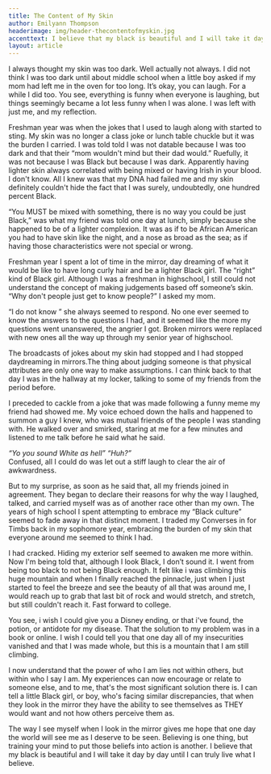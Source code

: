 ```yaml
---
title: The Content of My Skin
author: Emilyann Thompson
headerimage: img/header-thecontentofmyskin.jpg
accenttext: I believe that my black is beautiful and I will take it day by day until I can truly live what I believe.
layout: article
---
```

I always thought my skin was too dark. Well actually not always. I did not think I was  too dark until about middle school when a little boy asked if my mom had left me in the oven for too long. It’s okay, you can laugh. For a while I did too. You see, everything is funny when everyone is laughing, but things seemingly became a lot less funny when I was alone.  I was left with just me, and my reflection.

 Freshman year was when the jokes that I used to laugh along with started to sting. My skin was no longer a class joke or lunch table chuckle but it was the burden I carried. I was told told I was not datable because I was too dark and that their “mom wouldn't mind but their dad would.” Ruefully, it was not because I was Black but because I was dark. Apparently having lighter skin always correlated with being mixed  or having Irish in your blood. I don't know. All I knew was that my DNA had failed me and my skin definitely couldn't hide the fact that I was surely, undoubtedly, one hundred percent Black.

 “You MUST be mixed with something, there is no way you could be just Black,” was what my friend was told one day at lunch, simply because she happened to be of a lighter complexion. It was as if to be African American you had to have skin like the night, and a nose as broad as the sea; as if having those characteristics were not special or wrong.

 Freshman year I spent a lot of time in the mirror, day dreaming of what it would be like to have long curly hair and be a lighter Black girl. The “right” kind of Black girl. Although I was a freshman in highschool, I still could not understand the concept of making judgements based off someone’s skin. “Why don't people just get to know people?” I asked my mom.

“I do not know ” she always seemed to respond. No one ever seemed to know the answers to the questions I had, and it seemed like the more my questions went unanswered, the angrier I got. Broken mirrors were replaced with new ones all the way up through my senior year of highschool.

The broadcasts of jokes about my skin had stopped and I had stopped daydreaming in mirrors.The thing about judging someone is that physical attributes are only one way to make assumptions. I can think back to that day I was in the hallway at my locker, talking to some of my friends from the period before.

I preceded to cackle from a joke that was made following a funny meme my friend had showed me. My voice echoed down the halls and happened to summon a guy I knew, who was mutual friends of the people I was standing with. He walked over and smirked, staring at me for a few minutes and listened to me talk before he said what he said.

*“Yo you sound White as hell”*
*“Huh?”*  
Confused, all I could do was let out a stiff laugh to clear the air of awkwardness.

But to my surprise, as soon as he said that, all my friends joined in agreement. They began to declare their reasons for why the way I laughed, talked, and carried myself was as of another race other than my own. The years of high school I spent attempting to embrace my “Black culture” seemed to fade away in that distinct moment. I traded my Converses in for Timbs back in my sophomore year, embracing the burden of my skin that everyone around me seemed to think I had.


 I had cracked. Hiding my exterior self seemed to awaken me more within. Now I'm being told that, although I look Black, I don’t sound it. I went from being too black to not being Black enough. It felt like i was climbing this huge mountain and when I finally reached the pinnacle,  just when I just started to feel the breeze and see the beauty of all that was around me, I would reach up to grab that last bit of rock and would stretch, and stretch, but still couldn't reach it.
 Fast forward to college.

You see, i wish I could give you a Disney ending, or that i've found, the potion, or antidote for my disease. That the solution to my problem was in a book or online. I wish I could tell you that one day all of my insecurities vanished and that I was made whole, but this is a mountain that I am still climbing.

I now understand that the power of who I am lies not within others, but within who I say I am. My experiences can now encourage or relate to someone else, and to me,  that's the most significant solution there is. I can tell a little Black girl, or boy, who's facing similar discrepancies, that when they look in the mirror they have the ability to see themselves as  THEY would want and not how others perceive them as.

The way I see myself when I look in the mirror gives me hope that one day the world will see me as I deserve to be seen. Believing is one thing, but training your mind to put those beliefs into action is another. I believe that my black is beautiful and I will take it day by day until I can truly live what I believe.
